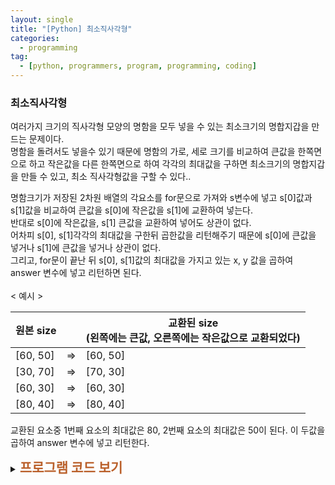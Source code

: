 ```yaml
---
layout: single
title: "[Python] 최소직사각형"
categories:
  - programming
tag:
  - [python, programmers, program, programming, coding]
---  
```


### 최소직사각형  

여러가지 크기의 직사각형 모양의 명함을 모두 넣을 수 있는 최소크기의 명합지갑을 
만드는 문제이다.  
명함을 돌려서도 넣을수 있기 때문에 명함의 가로, 세로 크기를 비교하여 큰값을 한쪽면으로 하고 
작은값을 다른 한쪽면으로 하여 각각의 최대값을 구하면 최소크기의 명합지갑을 
만들 수 있고, 최소 직사각형값을 구할 수 있다..  

명함크기가 저장된 2차원 배열의 각요소를 for문으로 가져와 s변수에 넣고 
s[0]값과 s[1]값을 비교하여 큰값을 s[0]에 작은값을 s[1]에 교환하여 넣는다.  
반대로 s[0]에 작은값을, s[1] 큰값을 교환하여 넣어도 상관이 없다.  
어차피 s[0], s[1]각각의 최대값을 구한뒤 곱한값을 리턴해주기 때문에 s[0]에 큰값을 
넣거나 s[1]에 큰값을 넣거나 상관이 없다.  
그리고, for문이 끝난 뒤 s[0], s[1]값의 최대값을 가지고 있는 x, y 값을 
곱하여 answer 변수에 넣고 리턴하면 된다.  
<br />
< 예시 >  

|원본 size ||교환된 size<br/>(왼쪽에는 큰값, 오른쪽에는 작은값으로 교환되었다)|
|---|---|---|
|[60, 50]| => |[60, 50] |
|[30, 70]| => |[70, 30]|  
|[60, 30]| => |[60, 30] |
|[80, 40]| => |[80, 40]|   

교환된 요소중 1번째 요소의 최대값은 80, 2번째 요소의 최대값은 50이 된다. 이 두값을 곱하여 answer 변수에 넣고 리턴한다.
<br />
<details>
    <summary><span style="font-size:1.5em; font-weight:bold; color:#BA602B; cursor:pointer">프로그램 코드 보기</span></summary>
    <div markdown="1">  
### 첫번째 코드  
```python
def solution(sizes):
    answer = 0
    x = 0
    y = 0

    for s in sizes:
        if(s[0] < s[1]): # s[1]이 크면 s[0]과 교환하여 s[0]에는 큰값 s[1]에는 작은값이 들어간다.
            s[0], s[1] = s[1], s[0] # s[0]과 s[1] 을 swap 한다.
        if(x < s[0]): x = s[0] # x와 s[0]을 비교하여 큰값을 x에 넣는다.
        if(y < s[1]): y = s[1] # y와 s[1]을 비교하여 큰값을 y에 넣는다.
   
    answer = x * y
    return answer
```  
### 두번째 코드 (리스트 변수 사용)  
```python
def solution(sizes):
    answer = 0
    x = []
    y = []

    for s in sizes:
        x.append(max(s)) #s 요수중 큰값을 x 리스트 변수에 넣는다.
        y.append(min(s)) #s 요소중 작은값을 y 리스트 변수에 넣는다.

    # x에는 s요소중 큰값이, y에는 작은값이 들어 있다.
    answer = max(x) * max(y) # 각각의 최대값을 구해서 곱하여 리턴한다.
    return answer

```

</div>
</details>
